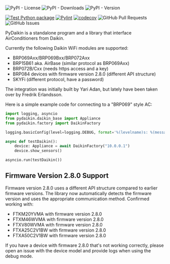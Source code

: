 ![PyPI - License](https://img.shields.io/pypi/l/pydaikin?color=green)
![PyPI - Downloads](https://img.shields.io/pypi/dw/pydaikin?label=downloads&logo=pypi&logoColor=white)
![PyPI - Version](https://img.shields.io/pypi/v/pydaikin?label=version&logo=pypi&logoColor=white)

[![Test Python package](https://github.com/fredrike/pydaikin/actions/workflows/pytest.yml/badge.svg)](https://github.com/fredrike/pydaikin/actions/workflows/pytest.yml)
[![Pylint](https://github.com/fredrike/pydaikin/actions/workflows/pylint.yml/badge.svg)](https://github.com/fredrike/pydaikin/actions/workflows/pylint.yml)
[![codecov](https://codecov.io/github/fredrike/pydaikin/graph/badge.svg?token=DFEYF4L0J2)](https://codecov.io/github/fredrike/pydaikin)
![GitHub Pull Requests](https://img.shields.io/github/issues-pr/fredrike/pydaikin?logo=github)
![GitHub Issues](https://img.shields.io/github/issues/fredrike/pydaikin?logo=github)

PyDaikin is a standalone program and a library that interface AirConditioners from Daikin.

Currently the following Daikin WiFi modules are supported:

* BRP069Axx/BRP069Bxx/BRP072Axx
* BRP15B61 aka. AirBase (similar protocol as BRP069Axx)
* BRP072B/Cxx (needs https access and a key)
* BRP084 devices with firmware version 2.8.0 (different API structure)
* SKYFi (different protocol, have a password)

The integration was initially built by Yari Adan, but lately have been taken over by Fredrik Erlandsson.

Here is a simple example code for connecting to a  "BRP069" style AC:
```python
import logging, asyncio
from pydaikin.daikin_base import Appliance
from pydaikin.factory import DaikinFactory

logging.basicConfig(level=logging.DEBUG, format='%(levelname)s: %(message)s')

async def testDaikin():
    device: Appliance = await DaikinFactory("10.0.0.1")
    device.show_sensors()

asyncio.run(testDaikin())
```

## Firmware Version 2.8.0 Support

Firmware version 2.8.0 uses a different API structure compared to earlier firmware versions. The library now automatically detects the firmware version and uses the appropriate communication method. Confirmed working with:

* FTKM20YVMA with firmware version 2.8.0
* FTXM46WVMA with firmware version 2.8.0
* FTXV80WVMA with firmware version 2.8.0
* FTXA25C2V1BW with firmware version 2.8.0
* FTXA50C2V1BW with firmware version 2.8.0

If you have a device with firmware 2.8.0 that's not working correctly, please open an issue with the device model and provide logs when using the debug mode.